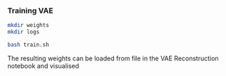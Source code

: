 ### Training VAE

```bash
mkdir weights
mkdir logs

bash train.sh
```
The resulting weights can be loaded from file in the VAE Reconstruction notebook and visualised
